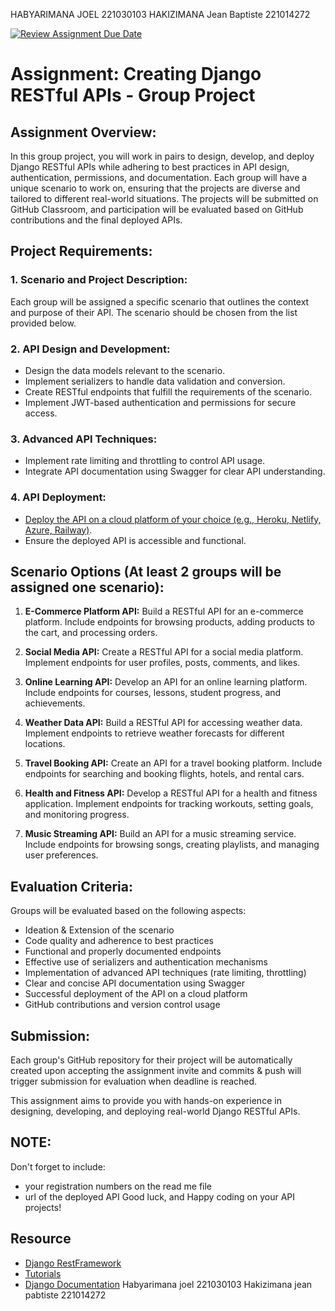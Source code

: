HABYARIMANA JOEL 221030103
HAKIZIMANA Jean Baptiste 221014272

[![Review Assignment Due Date](https://classroom.github.com/assets/deadline-readme-button-24ddc0f5d75046c5622901739e7c5dd533143b0c8e959d652212380cedb1ea36.svg)](https://classroom.github.com/a/76oPeeJ5)
# Assignment: Creating Django RESTful APIs - Group Project

## Assignment Overview:
In this group project, you will work in pairs to design, develop, and deploy Django RESTful APIs while adhering to best practices in API design, authentication, permissions, and documentation. Each group will have a unique scenario to work on, ensuring that the projects are diverse and tailored to different real-world situations. The projects will be submitted on GitHub Classroom, and participation will be evaluated based on GitHub contributions and the final deployed APIs.

## Project Requirements:

### 1. Scenario and Project Description:
Each group will be assigned a specific scenario that outlines the context and purpose of their API. The scenario should be chosen from the list provided below.

### 2. API Design and Development:
- Design the data models relevant to the scenario.
- Implement serializers to handle data validation and conversion.
- Create RESTful endpoints that fulfill the requirements of the scenario.
- Implement JWT-based authentication and permissions for secure access.

### 3. Advanced API Techniques:
- Implement rate limiting and throttling to control API usage.
- Integrate API documentation using Swagger for clear API understanding.

### 4. API Deployment:
- [Deploy the API on a cloud platform of your choice (e.g., Heroku, Netlify, Azure, Railway)](https://learndjango.com/tutorials/django-hosting-deployment-options).
- Ensure the deployed API is accessible and functional.

## Scenario Options (At least 2 groups will be assigned one scenario):

1. **E-Commerce Platform API:**
   Build a RESTful API for an e-commerce platform. Include endpoints for browsing products, adding products to the cart, and processing orders.

2. **Social Media API:**
   Create a RESTful API for a social media platform. Implement endpoints for user profiles, posts, comments, and likes.

3. **Online Learning API:**
   Develop an API for an online learning platform. Include endpoints for courses, lessons, student progress, and achievements.

4. **Weather Data API:**
   Build a RESTful API for accessing weather data. Implement endpoints to retrieve weather forecasts for different locations.

5. **Travel Booking API:**
   Create an API for a travel booking platform. Include endpoints for searching and booking flights, hotels, and rental cars.

6. **Health and Fitness API:**
   Develop a RESTful API for a health and fitness application. Implement endpoints for tracking workouts, setting goals, and monitoring progress.

7. **Music Streaming API:**
   Build an API for a music streaming service. Include endpoints for browsing songs, creating playlists, and managing user preferences.

## Evaluation Criteria:
Groups will be evaluated based on the following aspects:
- Ideation & Extension of the scenario
- Code quality and adherence to best practices
- Functional and properly documented endpoints
- Effective use of serializers and authentication mechanisms
- Implementation of advanced API techniques (rate limiting, throttling)
- Clear and concise API documentation using Swagger
- Successful deployment of the API on a cloud platform
- GitHub contributions and version control usage

## Submission:
Each group's GitHub repository for their project  will be automatically created upon accepting the assignment invite and commits & push will trigger submission for evaluation when deadline is reached.

This assignment aims to provide you with hands-on experience in designing, developing, and deploying real-world Django RESTful APIs.
## NOTE:
Don't forget to include:
- your registration numbers on the read me file
- url of the deployed API
Good luck, and Happy coding on your API projects!

## Resource
- [Django RestFramework](https://www.django-rest-framework.org/)
- [Tutorials](https://learndjango.com)
- [Django Documentation](https://djangoproject.com)
Habyarimana joel 221030103
Hakizimana jean pabtiste 221014272